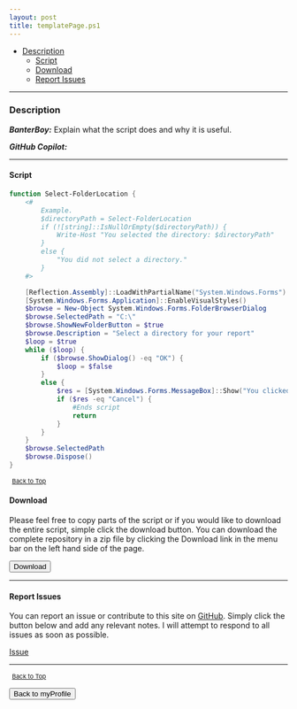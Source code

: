 ```yaml
---
layout: post
title: templatePage.ps1
---
```


- [Description](#description)
  - [Script](#script)
  - [Download](#download)
  - [Report Issues](#report-issues)

---

### Description

**_BanterBoy:_** Explain what the script does and why it is useful.

**_GitHub Copilot:_**

---

#### Script

```powershell
function Select-FolderLocation {
	<#
		Example.
		$directoryPath = Select-FolderLocation
		if (![string]::IsNullOrEmpty($directoryPath)) {
			Write-Host "You selected the directory: $directoryPath"
		}
		else {
			"You did not select a directory."
		}
	#>

	[Reflection.Assembly]::LoadWithPartialName("System.Windows.Forms") | Out-Null
	[System.Windows.Forms.Application]::EnableVisualStyles()
	$browse = New-Object System.Windows.Forms.FolderBrowserDialog
	$browse.SelectedPath = "C:\"
	$browse.ShowNewFolderButton = $true
	$browse.Description = "Select a directory for your report"
	$loop = $true
	while ($loop) {
		if ($browse.ShowDialog() -eq "OK") {
			$loop = $false
		}
		else {
			$res = [System.Windows.Forms.MessageBox]::Show("You clicked Cancel. Would you like to try again or exit?", "Select a location", [System.Windows.Forms.MessageBoxButtons]::RetryCancel)
			if ($res -eq "Cancel") {
				#Ends script
				return
			}
		}
	}
	$browse.SelectedPath
	$browse.Dispose()
}
```

<span style="font-size:11px;"><a href="#"><i class="fas fa-caret-up" aria-hidden="true" style="color: white; margin-right:5px;"></i>Back to Top</a></span>

#### Download

Please feel free to copy parts of the script or if you would like to download the entire script, simple click the download button. You can download the complete repository in a zip file by clicking the Download link in the menu bar on the left hand side of the page.

<button class="btn" type="submit" onclick="window.open('/PowerShell/functions/myProfile/templatePage.ps1')">
    <i class="fa fa-cloud-download-alt">
    </i>
        Download
</button>

---

#### Report Issues

You can report an issue or contribute to this site on <a href="https://github.com/BanterBoy/scripts-blog/issues">GitHub</a>. Simply click the button below and add any relevant notes. I will attempt to respond to all issues as soon as possible.

<!-- Place this tag where you want the button to render. -->

<a class="github-button" href="https://github.com/BanterBoy/scripts-blog/issues/new?title=templatePage.ps1&body=There is a problem with this function. Please find details below." data-show-count="true" aria-label="Issue BanterBoy/scripts-blog on GitHub">Issue</a>

---

<span style="font-size:11px;"><a href="#"><i class="fas fa-caret-up" aria-hidden="true" style="color: white; margin-right:5px;"></i>Back to Top</a></span>

<a href="/menu/_pages/myProfile.html">
    <button class="btn">
        <i class='fas fa-reply'>
        </i>
            Back to myProfile
    </button>
</a>

[1]: http://ecotrust-canada.github.io/markdown-toc
[2]: https://github.com/googlearchive/code-prettify
